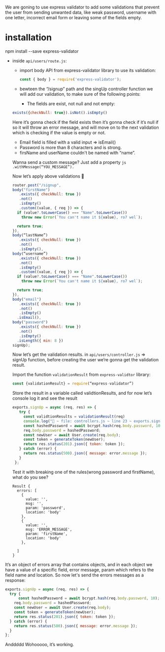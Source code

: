  We are goning to use express validator to add some validations that prevent the user from sending unwanted data, like weak password, username with one letter, incorrect email form or leaving some of the fields empty.


# installation

npm install --save express-validator

- inside ```api/users/route.js```:
  -  import body API from express-validator library to use its validation:
     ```js 
     const { body } = require('express-validator');
     ```


  - bewteen the “/signup” path and the singUp controller function we will add our validation, to make sure of     the following points:
    - The fields are exist, not null and not empty:
   ```js 
   exists({checkNull: true}).isNot().isEmpty()
   ```
   Here it’s gonna check if the field exists then it’s gonna check if it’s null if so it will throw an error      message, and will move on to the next validation which is checking if the value is empty or not.
    - Email field is filled with a valid input  => isEmail()
    - Password is more than 8 characters and is strong.
    - firsName and userName couldn't be named with “name”.
    
   Wanna send a custom message?
    Just add a property ```js .withMessage(“YOU_MESSAGE”).```

    Now let’s apply above validations 🥳
     
     ```js
     router.post("/signup",
     body("firstName")
        .exists({ checkNull: true })
        .not()
        .isEmpty()
        .custom((value, { req }) => {
       if (value?.toLowerCase() === "Name".toLowerCase())
         throw new Error(`You can't name it ${value}, ro7 wel`);

       return true;
     }),
    body(“lastName”)
        .exists({ checkNull: true })
        .not()
        .isEmpty(),
    body(“username”)
        .exists({ checkNull: true })
        .not()
        .isEmpty()
        .custom((value, { req }) => {
       if (value?.toLowerCase() === "Name".toLowerCase())
         throw new Error(`You can't name it ${value}, ro7 wel`);

       return true;
     }),
    body("email")
        .exists({ checkNull: true })
        .not()
        .isEmpty()
       .isEmail(),
    body("password")
        .exists({ checkNull: true })
        .not()
        .isEmpty()
       .isLength({ min: 8 })
     signUp);
    ```
    
    Now let’s get the validation results.
    in `api/users/controller.js`  => signUp function, before creating the user we’re gonna get the validation     result.
    

    Import the function `validationResult` from `express-validtor` library:
    ```js 
    const {validationResult} = require(“express-validator”)
    ```

    Store the result in a variable called validtionResults, and for now let’s console log it and see the           result

   ```js 
   exports.signUp = async (req, res) => {
      try {
        const validtionResults = validationResult(req)
        console.log("🚀 ~ file: controllers.js ~ line 23 ~ exports.signUp= ~ errors", errors)
        const hashedPassword = await bcrypt.hash(req.body.password, 10);
        req.body.password = hashedPassword;
        const newUser = await User.create(req.body);
        const token = generateToken(newUser);
        return res.status(201).json({ token: token });
      } catch (error) {
        return res.status(500).json({ message: error.message });
      }
    };
    ```

    Test it with breaking one of the rules(wrong password and firstName), what do you see?
    ```
    Result {
      errors: [
        {
          value: '',
          msg: '',
          param: 'password',
          location: 'body'
        },
        {
          value: '',
          msg: 'ERROR_MESSAGE',
          param: 'firstName',
          location: 'body'
        },
        
      ]
    }
    ```
 It’s an object of errors array that contains objects, and in each object we have a value of a specific field, error message, param which refers to the field name and location.
So now let's send the errors messages as a response:

```js 
exports.signUp = async (req, res) => {
  try {
      const hashedPassword = await bcrypt.hash(req.body.password, 10);
    req.body.password = hashedPassword;
    const newUser = await User.create(req.body);
    const token = generateToken(newUser);
    return res.status(201).json({ token: token });
  } catch (error) {
    return res.status(500).json({ message: error.message });
  }
};
```
Anddddd Wohooooo, it’s working.



